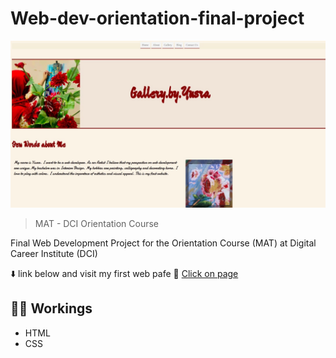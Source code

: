 # Web-dev-orientation-final-project
![preview](https://github.com/Yusra-Ahmad/Web-dev-orientation-final-project/blob/66e6183c3a45261b4013b242cc27553f121d6f20/WhatsApp%20Image%202023-06-16%20at%204.14.10%20PM.jpeg)
> MAT - DCI Orientation Course

Final Web Development Project for the Orientation Course (MAT) at Digital Career Institute (DCI)

⬇️ link below and visit my first web pafe 🙂
[Click on page](https://yusra-ahmad.github.io/Web-dev-orientation-final-project/)

## 👩‍💻 Workings
- HTML
- CSS

